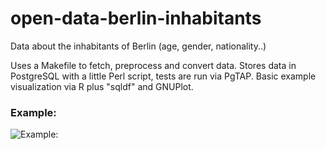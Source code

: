 open-data-berlin-inhabitants
============================

Data about the inhabitants of Berlin (age, gender, nationality..)

Uses a Makefile to fetch, preprocess and convert data. Stores data in
PostgreSQL with a little Perl script, tests are run via PgTAP. Basic
example visualization via R plus "sqldf" and GNUPlot.

### Example:


![Example:](https://raw.github.com/Su-Shee/open-data-berlin-inhabitants/master/berlin-inhabitants.png)
